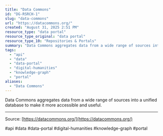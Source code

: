 ```yaml
---
title: "Data Commons"
id: "DG-RSRCH-1"
slug: "data-commons"
url: "https://datacommons.org/"
created: "August 31, 2025 2:51 PM"
resource_type: "data portal"
resource_type_original: "data portal"
resource_type_10: "Repositories & Portals"
summary: "Data Commons aggregates data from a wide range of sources into a unified database to make it more accessible and useful."
tags:
  - "api"
  - "data"
  - "data-portal"
  - "digital-humanities"
  - "knowledge-graph"
  - "portal"
aliases:
  - "Data Commons"
---
```


Data Commons aggregates data from a wide range of sources into a unified database to make it more accessible and useful.

---

Source: [https://datacommons.org/](https://datacommons.org/)

#api #data #data-portal #digital-humanities #knowledge-graph #portal
